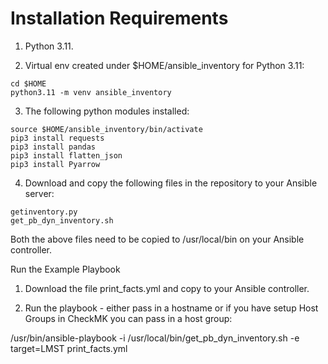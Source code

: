 # Installation Requirements

1. Python 3.11.

2. Virtual env created under $HOME/ansible_inventory for Python 3.11:

```
cd $HOME
python3.11 -m venv ansible_inventory
```
3. The following python modules installed:
```
source $HOME/ansible_inventory/bin/activate
pip3 install requests
pip3 install pandas
pip3 install flatten_json
pip3 install Pyarrow
```
4. Download and copy the following files in the repository to your Ansible server:
```
getinventory.py
get_pb_dyn_inventory.sh
```
Both the above files need to be copied to /usr/local/bin on your Ansible controller.

Run the Example Playbook

1. Download the file print_facts.yml and copy to your Ansible controller.

2. Run the playbook - either pass in a hostname or if you have setup Host Groups in CheckMK you can pass in a host group:

/usr/bin/ansible-playbook -i /usr/local/bin/get_pb_dyn_inventory.sh -e target=LMST print_facts.yml
